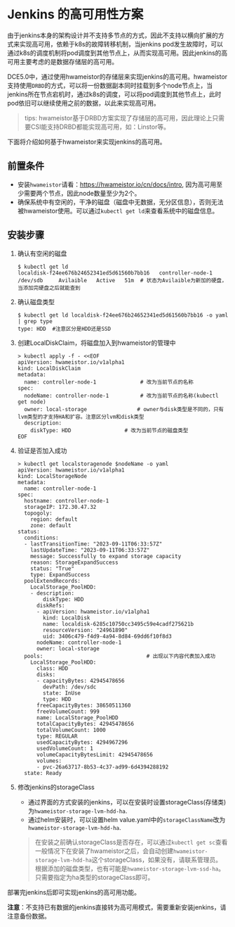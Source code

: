 
# Jenkins 的高可用性方案

由于jenkins本身的架构设计并不支持多节点的方式，因此不支持以横向扩展的方式来实现高可用，依赖于k8s的故障转移机制，当jenkins pod发生故障时，可以通过k8s的调度机制将pod调度到其他节点上，从而实现高可用。因此jenkins的高可用主要考虑的是数据存储层的高可用。

DCE5.0中，通过使用hwameistor的存储层来实现jenkins的高可用。hwameistor支持使用`DRBD`的方式，可以将一份数据副本同时挂载到多个node节点上，当jenkins所在节点宕机时，通过k8s的调度，可以将pod调度到其他节点上，此时pod依旧可以继续使用之前的数据，以此来实现高可用。

> tips: hwameistor基于DRBD方案实现了存储层的高可用，因此理论上只需要CSI能支持DRBD都能实现高可用，如：Linstor等。

下面将介绍如何基于hwameistor来实现jenkins的高可用。

## 前置条件

- 安装`hwameistor`请看：https://hwameistor.io/cn/docs/intro, 因为高可用至少需要两个节点，因此node数量至少为2个。
- 确保系统中有空闲的，干净的磁盘（磁盘中无数据，无分区信息），否则无法被hwameistor使用。可以通过`kubectl get ld`来查看系统中的磁盘信息。

## 安装步骤

1. 确认有空闲的磁盘

    ```shell
    $ kubectl get ld
    localdisk-f24ee676b24652341ed5d61560b7bb16   controller-node-1   /dev/sdb     Avilaible   Active   51m  # 状态为Avilaible为新加的硬盘，当添加完硬盘之后就能查到
    ```

2. 确认磁盘类型

    ```shell
    $ kubectl get ld localdisk-f24ee676b24652341ed5d61560b7bb16 -o yaml | grep type
    type: HDD  #注意区分是HDD还是SSD
    ```

3. 创建LocalDiskClaim，将磁盘加入到hwameistor的管理中

    ```shell
    > kubectl apply -f - <<EOF
    apiVersion: hwameistor.io/v1alpha1
    kind: LocalDiskClaim
    metadata:
      name: controller-node-1              # 改为当前节点的名称
    spec: 
      nodeName: controller-node-1          # 改为当前节点的名称(kubectl get node)
      owner: local-storage                # owner与disk类型是不同的，只有lvm类型的才支持HA和扩容。注意区分lvm和disk类型
      description:
        diskType: HDD                 # 改为当前节点的磁盘类型
    EOF
    ```

4. 验证是否加入成功

    ```shell
    > kubectl get localstoragenode $nodeName -o yaml
    apiVersion: hwameistor.io/v1alpha1
    kind: LocalStorageNode
    metadata:
      name: controller-node-1
    spec:
      hostname: controller-node-1
      storageIP: 172.30.47.32
      topogoly:
        region: default
        zone: default
    status:
      conditions:
      - lastTransitionTime: "2023-09-11T06:33:57Z"
        lastUpdateTime: "2023-09-11T06:33:57Z"
        message: Successfully to expand storage capacity
        reason: StorageExpandSuccess
        status: "True"
        type: ExpandSuccess
      poolExtendRecords:
        LocalStorage_PoolHDD:
        - description:
            diskType: HDD
          diskRefs:
          - apiVersion: hwameistor.io/v1alpha1
            kind: LocalDisk
            name: localdisk-6285c10750cc3495c59e4cadf275621b
            resourceVersion: "24961890"
            uid: 3406c479-f4d9-4a94-8d84-69dd6f10f8d3
          nodeName: controller-node-1
          owner: local-storage
      pools:                                 # 出现以下内容代表加入成功
        LocalStorage_PoolHDD: 
          class: HDD
          disks:
          - capacityBytes: 42945478656
            devPath: /dev/sdc
            state: InUse
            type: HDD
          freeCapacityBytes: 38650511360
          freeVolumeCount: 999
          name: LocalStorage_PoolHDD
          totalCapacityBytes: 42945478656
          totalVolumeCount: 1000
          type: REGULAR
          usedCapacityBytes: 4294967296
          usedVolumeCount: 1
          volumeCapacityBytesLimit: 42945478656
          volumes:
          - pvc-26a63717-8b53-4c37-ad99-6d4394288192
      state: Ready
    ```

5. 修改jenkins的storageClass

    - 通过界面的方式安装的jenkins，可以在安装时设置storageClass(存储类)为`hwameistor-storage-lvm-hdd-ha`.
    - 通过helm安装时，可以设置helm value.yaml中的`storageClassName`改为`hwameistor-storage-lvm-hdd-ha`.

    > 在安装之前确认storageClass是否存在，可以通过`kubectl get sc`查看
    > 一般情况下在安装了hwameistor之后，会自动创建`hwameistor-storage-lvm-hdd-ha`这个storageClass，如果没有，请联系管理员。
    > 根据添加的磁盘类型，也有可能是`hwameistor-storage-lvm-ssd-ha`。只需要指定为ha类型的storageClass即可。

部署完jenkins后即可实现jenkins的高可用功能。

**注意**：不支持已有数据的jenkins直接转为高可用模式，需要重新安装jenkins，请注意备份数据。
